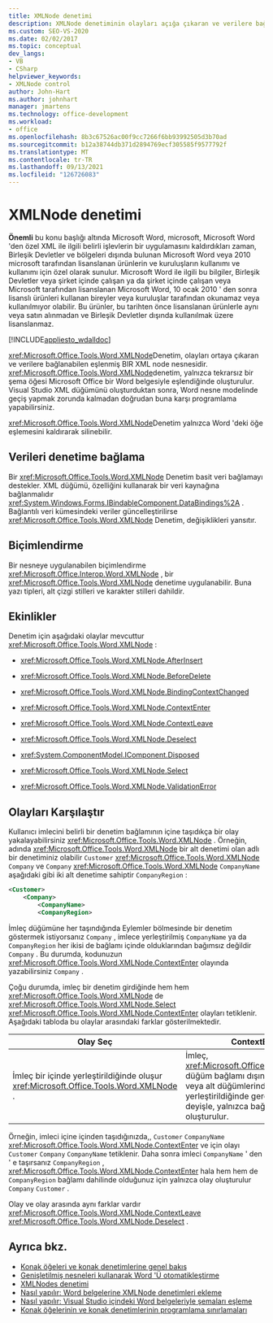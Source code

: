 ```yaml
---
title: XMLNode denetimi
description: XMLNode denetiminin olayları açığa çıkaran ve verilere bağlanabilen eşlenmiş bir XML düğümü nesnesi olduğunu öğrenin.
ms.custom: SEO-VS-2020
ms.date: 02/02/2017
ms.topic: conceptual
dev_langs:
- VB
- CSharp
helpviewer_keywords:
- XMLNode control
author: John-Hart
ms.author: johnhart
manager: jmartens
ms.technology: office-development
ms.workload:
- office
ms.openlocfilehash: 8b3c67526ac00f9cc7266f6bb93992505d3b70ad
ms.sourcegitcommit: b12a38744db371d2894769ecf305585f9577792f
ms.translationtype: MT
ms.contentlocale: tr-TR
ms.lasthandoff: 09/13/2021
ms.locfileid: "126726083"
---
```

# <a name="xmlnode-control"></a>XMLNode denetimi
  **Önemli** bu konu başlığı altında Microsoft Word, microsoft, Microsoft Word 'den özel XML ile ilgili belirli işlevlerin bir uygulamasını kaldırdıkları zaman, Birleşik Devletler ve bölgeleri dışında bulunan Microsoft Word veya 2010 microsoft tarafından lisanslanan ürünlerin ve kuruluşların kullanımı ve kullanımı için özel olarak sunulur. Microsoft Word ile ilgili bu bilgiler, Birleşik Devletler veya şirket içinde çalışan ya da şirket içinde çalışan veya Microsoft tarafından lisanslanan Microsoft Word, 10 ocak 2010 ' den sonra lisanslı ürünleri kullanan bireyler veya kuruluşlar tarafından okunamaz veya kullanılmıyor olabilir. Bu ürünler, bu tarihten önce lisanslanan ürünlerle aynı veya satın alınmadan ve Birleşik Devletler dışında kullanılmak üzere lisanslanmaz.

 [!INCLUDE[appliesto_wdalldoc](../vsto/includes/appliesto-wdalldoc-md.md)]

 <xref:Microsoft.Office.Tools.Word.XMLNode>Denetim, olayları ortaya çıkaran ve verilere bağlanabilen eşlenmiş BIR XML node nesnesidir. <xref:Microsoft.Office.Tools.Word.XMLNode>denetim, yalnızca tekrarsız bir şema öğesi Microsoft Office bir Word belgesiyle eşlendiğinde oluşturulur. Visual Studio XML düğümünü oluşturduktan sonra, Word nesne modelinde geçiş yapmak zorunda kalmadan doğrudan buna karşı programlama yapabilirsiniz.

 <xref:Microsoft.Office.Tools.Word.XMLNode>Denetim yalnızca Word 'deki öğe eşlemesini kaldırarak silinebilir.

## <a name="bind-data-to-the-control"></a>Verileri denetime bağlama
 Bir <xref:Microsoft.Office.Tools.Word.XMLNode> Denetim basit veri bağlamayı destekler. XML düğümü, özelliğini kullanarak bir veri kaynağına bağlanmalıdır <xref:System.Windows.Forms.IBindableComponent.DataBindings%2A> . Bağlantılı veri kümesindeki veriler güncelleştirilirse <xref:Microsoft.Office.Tools.Word.XMLNode> Denetim, değişiklikleri yansıtır.

## <a name="formatting"></a>Biçimlendirme
 Bir nesneye uygulanabilen biçimlendirme <xref:Microsoft.Office.Interop.Word.XMLNode> , bir <xref:Microsoft.Office.Tools.Word.XMLNode> denetime uygulanabilir. Buna yazı tipleri, alt çizgi stilleri ve karakter stilleri dahildir.

## <a name="events"></a>Ekinlikler
 Denetim için aşağıdaki olaylar mevcuttur <xref:Microsoft.Office.Tools.Word.XMLNode> :

- <xref:Microsoft.Office.Tools.Word.XMLNode.AfterInsert>

- <xref:Microsoft.Office.Tools.Word.XMLNode.BeforeDelete>

- <xref:Microsoft.Office.Tools.Word.XMLNode.BindingContextChanged>

- <xref:Microsoft.Office.Tools.Word.XMLNode.ContextEnter>

- <xref:Microsoft.Office.Tools.Word.XMLNode.ContextLeave>

- <xref:Microsoft.Office.Tools.Word.XMLNode.Deselect>

- <xref:System.ComponentModel.IComponent.Disposed>

- <xref:Microsoft.Office.Tools.Word.XMLNode.Select>

- <xref:Microsoft.Office.Tools.Word.XMLNode.ValidationError>

## <a name="compare-events"></a>Olayları Karşılaştır
 Kullanıcı imlecini belirli bir denetim bağlamının içine taşıdıkça bir olay yakalayabilirsiniz <xref:Microsoft.Office.Tools.Word.XMLNode> . Örneğin, adında <xref:Microsoft.Office.Tools.Word.XMLNode> bir alt denetimi olan adlı bir denetiminiz olabilir `Customer` <xref:Microsoft.Office.Tools.Word.XMLNode> `Company` ve `Company` <xref:Microsoft.Office.Tools.Word.XMLNode> `CompanyName` aşağıdaki gibi iki alt denetime sahiptir `CompanyRegion` :

```xml
<Customer>
    <Company>
        <CompanyName>
        <CompanyRegion>
```

 İmleç düğümüne her taşındığında Eylemler bölmesinde bir denetim göstermek istiyorsanız `Company` , imlece yerleştirilmiş `CompanyName` ya da `CompanyRegion` her ikisi de bağlamı içinde olduklarından bağımsız değildir `Company` . Bu durumda, kodunuzun <xref:Microsoft.Office.Tools.Word.XMLNode.ContextEnter> olayında yazabilirsiniz `Company` .

 Çoğu durumda, imleç bir denetim girdiğinde hem hem <xref:Microsoft.Office.Tools.Word.XMLNode> de <xref:Microsoft.Office.Tools.Word.XMLNode.Select> <xref:Microsoft.Office.Tools.Word.XMLNode.ContextEnter> olayları tetiklenir. Aşağıdaki tabloda bu olaylar arasındaki farklar gösterilmektedir.

|Olay Seç|ContextEnter olayı|
|------------------|------------------------|
|İmleç bir içinde yerleştirildiğinde oluşur <xref:Microsoft.Office.Tools.Word.XMLNode> .|İmleç, <xref:Microsoft.Office.Tools.Word.XMLNode> düğüm bağlamı dışındaki bir alandan bir veya alt düğümlerinden birinin içine yerleştirildiğinde gerçekleşir. Diğer bir deyişle, yalnızca bağlam değiştiğinde oluşturulur.|

 Örneğin, imleci içine içinden taşıdığınızda,, `Customer` `CompanyName` <xref:Microsoft.Office.Tools.Word.XMLNode.ContextEnter> ve için olayı `Customer` `Company` `CompanyName` tetiklenir. Daha sonra imleci `CompanyName` ' den ' e taşırsanız `CompanyRegion` , <xref:Microsoft.Office.Tools.Word.XMLNode.ContextEnter> hala hem hem de `CompanyRegion` bağlamı dahilinde olduğunuz için yalnızca olay oluşturulur `Company` `Customer` .

 Olay ve olay arasında aynı farklar vardır <xref:Microsoft.Office.Tools.Word.XMLNode.ContextLeave> <xref:Microsoft.Office.Tools.Word.XMLNode.Deselect> .

## <a name="see-also"></a>Ayrıca bkz.
- [Konak öğeleri ve konak denetimlerine genel bakış](../vsto/host-items-and-host-controls-overview.md)
- [Genişletilmiş nesneleri kullanarak Word 'Ü otomatikleştirme](../vsto/automating-word-by-using-extended-objects.md)
- [XMLNodes denetimi](../vsto/xmlnodes-control.md)
- [Nasıl yapılır: Word belgelerine XMLNode denetimleri ekleme](../vsto/how-to-add-xmlnode-controls-to-word-documents.md)
- [Nasıl yapılır: Visual Studio içindeki Word belgeleriyle şemaları eşleme](../vsto/how-to-map-schemas-to-word-documents-inside-visual-studio.md)
- [Konak öğelerinin ve konak denetimlerinin programlama sınırlamaları](../vsto/programmatic-limitations-of-host-items-and-host-controls.md)
